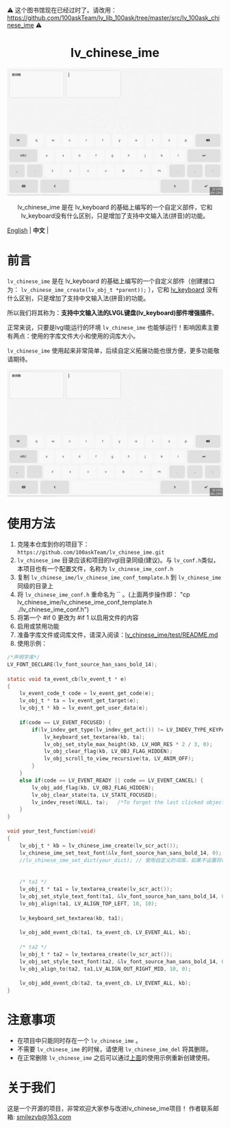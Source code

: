 ⚠️ 这个图书馆现在已经过时了。请改用：https://github.com/100askTeam/lv_lib_100ask/tree/master/src/lv_100ask_chinese_ime ⚠️



<h1 align="center"> lv_chinese_ime</h1>

<p align="center">
<img src="src/chinese_ime_demo.gif">
</p>
<p align="center">
lv_chinese_ime 是在 lv_keyboard 的基础上编写的一个自定义部件，它和 lv_keyboard没有什么区别，只是增加了支持中文输入法(拼音)的功能。
</p>


[English](README.md) | **中文** |


# 前言
`lv_chinese_ime` 是在 lv_keyboard 的基础上编写的一个自定义部件（创建接口为：  `lv_chinese_ime_create(lv_obj_t *parent));` ），它和 [lv_keyboard](https://docs.lvgl.io/master/widgets/extra/keyboard.html) 没有什么区别，只是增加了支持中文输入法(拼音)的功能。

所以我们将其称为：**支持中文输入法的LVGL键盘(lv_keyboard)部件增强插件**。

正常来说，只要是lvgl能运行的环境 `lv_chinese_ime` 也能够运行！影响因素主要有两点：使用的字库文件大小和使用的词库大小。

`lv_chinese_ime` 使用起来非常简单，后续自定义拓展功能也很方便，更多功能敬请期待。

![](/src/chinese_ime_demo.gif)


# 使用方法

1. 克隆本仓库到你的项目下： `https://github.com/100askTeam/lv_chinese_ime.git`
2. `lv_chinese_ime` 目录应该和项目的lvgl目录同级(建议)。与 `lv_conf.h`类似，本项目也有一个配置文件，名称为 `lv_chinese_ime_conf.h`
3. 复制 `lv_chinese_ime/lv_chinese_ime_conf_template.h` 到 `lv_chinese_ime` 同级的目录上
4. 将 `lv_chinese_ime_conf.h` 重命名为 `` 。(上面两步操作即： "cp lv_chinese_ime/lv_chinese_ime_conf_template.h ./lv_chinese_ime_conf.h")
5. 将第一个 #if 0 更改为 #if 1 以启用文件的内容
6. 启用或禁用功能
7. 准备字库文件或词库文件，请深入阅读：[lv_chinese_ime/test/README.md](./test/README.md)
8. 使用示例：

```c
/*声明字库*/
LV_FONT_DECLARE(lv_font_source_han_sans_bold_14);

static void ta_event_cb(lv_event_t * e)
{
    lv_event_code_t code = lv_event_get_code(e);
    lv_obj_t * ta = lv_event_get_target(e);
    lv_obj_t * kb = lv_event_get_user_data(e);

    if(code == LV_EVENT_FOCUSED) {
        if(lv_indev_get_type(lv_indev_get_act()) != LV_INDEV_TYPE_KEYPAD) {
            lv_keyboard_set_textarea(kb, ta);
            lv_obj_set_style_max_height(kb, LV_HOR_RES * 2 / 3, 0);
            lv_obj_clear_flag(kb, LV_OBJ_FLAG_HIDDEN);
            lv_obj_scroll_to_view_recursive(ta, LV_ANIM_OFF);
        }
    }
    else if(code == LV_EVENT_READY || code == LV_EVENT_CANCEL) {
        lv_obj_add_flag(kb, LV_OBJ_FLAG_HIDDEN);
        lv_obj_clear_state(ta, LV_STATE_FOCUSED);
        lv_indev_reset(NULL, ta);   /*To forget the last clicked object to make it focusable again*/
    }
}

void your_test_function(void)
{
    lv_obj_t * kb = lv_chinese_ime_create(lv_scr_act());
    lv_chinese_ime_set_text_font(&lv_font_source_han_sans_bold_14, 0);   // 使用自定义的字库
    //lv_chinese_ime_set_dict(your_dict); // 使用自定义的词库，如果不设置将使用内置词库


    /* ta1 */
    lv_obj_t * ta1 = lv_textarea_create(lv_scr_act());
    lv_obj_set_style_text_font(ta1, &lv_font_source_han_sans_bold_14, 0);   // 使用自定义的字库
    lv_obj_align(ta1, LV_ALIGN_TOP_LEFT, 10, 10);

    lv_keyboard_set_textarea(kb, ta1);

    lv_obj_add_event_cb(ta1, ta_event_cb, LV_EVENT_ALL, kb);

    /* ta2 */
    lv_obj_t * ta2 = lv_textarea_create(lv_scr_act());
    lv_obj_set_style_text_font(ta2, &lv_font_source_han_sans_bold_14, 0);   // 使用自定义的字库
    lv_obj_align_to(ta2, ta1,LV_ALIGN_OUT_RIGHT_MID, 10, 0);

    lv_obj_add_event_cb(ta2, ta_event_cb, LV_EVENT_ALL, kb);
}
```

# 注意事项
- 在项目中只能同时存在一个 `lv_chinese_ime` 。
- 不需要 `lv_chinese_ime` 的时候，请使用 `lv_chinese_ime_del` 将其删除。
- 在正常删除 `lv_chinese_ime` 之后可以通过[上面](#使用方法)的使用示例重新创建使用。


# 关于我们
这是一个开源的项目，非常欢迎大家参与改进lv_chinese_ime项目！
作者联系邮箱: smilezyb@163.com
